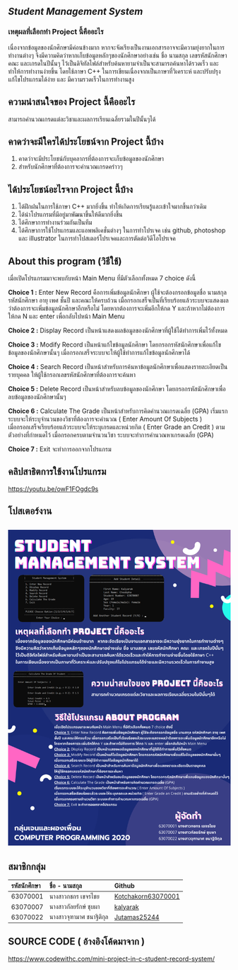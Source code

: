 ***Student Management System***
---

### **เหตุผลที่เลือกทำ Project นี้คืออะไร**

เนื่องจากข้อมูลของนักศึกษามีค่อนข้างมาก หากจะจัดเรียงเป็นงานเอกสารอาจจะมีความยุ่งยากในการทำงานต่างๆ จึงมีความคิดว่าหากเก็บข้อมูลหลักๆของนักศึกษาอย่างเช่น ชื่อ นามสกุล เลขรหัสนักศึกษา คณะ และเกรดในปีนั้นๆ ไว้เป็นดิจิทัลไฟล์สำหรับค้นหายามจำเป็นจะสามารถค้นหาได้รวดเร็ว และทำให้การทำงานง่ายขึ้น โดยใช้ภาษา C++ ในการเขียนเนื่องจากเป็นภาษาที่วิเคราะห์ และปรับปรุงแก้ไขโปรแกรมได้ง่าย และ มีความรวดเร็วในการทำงานสูง

## **ความน่าสนใจของ Project นี้คืออะไร**
สามารถคำนวณเกรดแต่ละวิชาและผลการเรียนเฉลี่ยรวมในปีนั้นๆได้

## **คาดว่าจะมีใครได้ประโยชน์จาก Project นี้บ้าง**
1. คาดว่าจะมีประโยชน์กับบุคลากรที่ต้องการจะเก็บข้อมูลของนักศึกษา
2. สำหรับนักศึกษาที่ต้องการจะคำนวณเกรดคร่าวๆ

## **ได้ประโยชน์อะไรจาก Project นี้บ้าง**
1. ได้ฝึกฝนในการใช้ภาษา C++ มากยิ่งขึ้น ทำให้เกิดการเรียนรู้และเข้าใจมากขึ้นกว่าเดิม
2. ได้นำโปรแกรมที่มีอยู่มาพัฒนาขึ้นให้ดีมากยิ่งขึ้น
3. ได้ศึกษาการทำงานร่วมกันเป็นทีม
4. ได้ศึกษาการใช้โปรแกรมและแอพพลิเคชั่นต่างๆ ในการทำโปรเจค เช่น github, photoshop และ illustrator ในการทำโปสเตอร์โปรเจคและการตัดต่อวิดีโอโปรเจค

## **About this program (วิธีใช้)**
เมื่อเปิดโปรแกรมมาจะพบกับหน้า Main Menu ที่มีตัวเลือกทั้งหมด 7 choice ดังนี้

**Choice 1 :** Enter New Record คือการเพิ่มข้อมูลนักศึกษา ผู้ใช้จะต้องกรอกข้อมูลชื่อ นามสกุล รหัสนักศึกษา อายุ เพศ ชั้นปี และคณะให้ครบถ้วน เมื่อกรอกเสร็จเป็นที่เรียบร้อยแล้วระบบจะแสดงผลว่าต้องการจะเพิ่มข้อมูลนักศึกษาอีกหรือไม่ โดยหากต้องการจะเพิ่มอีกให้กด Y และถ้าหากไม่ต้องการ ให้กด N และ enter เพื่อกลับไปหน้า Main Menu 

**Choice 2 :** Display Record เป็นหน้าแสดงผลข้อมูลของนักศึกษาที่ผู้ใช้ได้ทำการเพิ่มไว้ทั้งหมด 

**Choice 3 :** Modify Record เป็นหน้าแก้ไขข้อมูลนักศึกษา โดยกรอกรหัสนักศึกษาเพื่อแก้ไขข้อมูลของนักศึกษานั้นๆ เมื่อกรอกเสร็จระบบจะให้ผู้ใช้ทำการแก้ไขข้อมูลนักศึกษาได้ 

**Choice 4 :** Search Record เป็นหน้าสำหรับการค้นหาข้อมูลนักศึกษาเพื่อแสดงรายละเอียดเป็นรายบุคคล ให้ผู้ใช้กรอกเลขรหัสนักศึกษาที่ต้องการจะค้นหา

**Choice 5 :** Delete Record เป็นหน้าสำหรับลบข้อมูลของนักศึกษา โดยกรอกรหัสนักศึกษาเพื่อลบข้อมูลของนักศึกษานั้นๆ

**Choice 6 :** Calculate The Grade เป็นหน้าสำหรับการคิดคำนวณเกรดเฉลี่ย (GPA)
เริ่มแรกระบบจะให้ระบุจำนวนของวิชาที่ต้องการจะคำนวณ ( Enter Amount Of Subjects )   
เมื่อกรอกเสร็จเรียบร้อยแล้วระบบจะให้ระบุเกรดและหน่วยกิต ( Enter Grade an Credit ) ตามตัวอย่างที่กำหนดไว้ เมื่อกรอกครบตามจำนวนวิชา ระบบจะทำการคำนวณหาเกรดเฉลี่ย (GPA)

**Choice 7 :** Exit จะทำการออกจากโปรแกรม

## คลิปสาธิตการใช้งานโปรแกรม
https://youtu.be/owF1FOgdc9s

## โปสเตอร์งาน
![](POSTER.png)
---
## สมาชิกกลุ่ม
| รหัสนักศึกษา| ชื่อ - นามสกุล |    Github    |
| :---         |     :---      |          :--- |
| 63070001   |นางสาวกชกร เขจรไชย     | [Kotchakorn63070001](https://github.com/Kotchakorn63070001) |
| 63070007   |นางสาวกัลยรักษ์ ชุบผา     | [kalyarak](https://github.com/kalyarak) |
| 63070022   |นางสาวจุฑามาศ ชนาฐิติกุล     |[Jutamas25244](https://github.com/Jutamas25244)  |

## SOURCE CODE ( อ้างอิงโค้ดมาจาก )
https://www.codewithc.com/mini-project-in-c-student-record-system/

